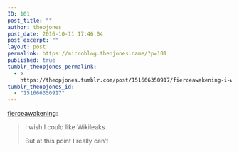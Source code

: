 ```yaml
---
ID: 101
post_title: ""
author: theojones
post_date: 2016-10-11 17:46:04
post_excerpt: ""
layout: post
permalink: https://microblog.theojones.name/?p=101
published: true
tumblr_theopjones_permalink:
  - >
    https://theopjones.tumblr.com/post/151666350917/fierceawakening-i-wish-i-could-like-wikileaks
tumblr_theopjones_id:
  - "151666350917"
---
```

<p><a class="tumblr_blog" href="http://fierceawakening.tumblr.com/post/151666247415">fierceawakening</a>:</p>
<blockquote>
<p>I wish I could like Wikileaks</p>

<p>But at this point I really can’t</p>
</blockquote>